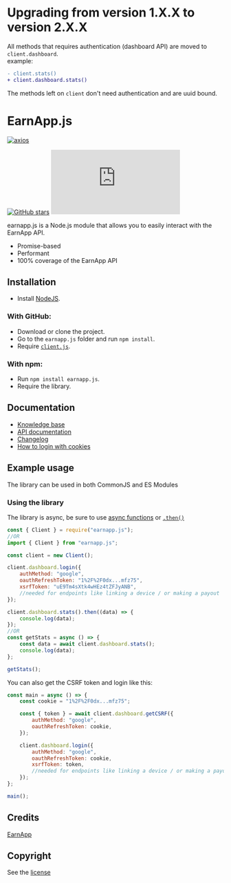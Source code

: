 # Upgrading from version 1.X.X to version 2.X.X

All methods that requires authentication (dashboard API) are moved to <code>client.dashboard</code>.  
example:

```diff
- client.stats()
+ client.dashboard.stats()
```

The methods left on <code>client</code> don't need authentication and are uuid bound.

# EarnApp.js

[![axios](https://img.shields.io/github/package-json/dependency-version/LockBlock-dev/earnapp.js/axios)](https://www.npmjs.com/package/axios)

[![GitHub stars](https://img.shields.io/github/stars/LockBlock-dev/earnapp.js.svg)](https://github.com/LockBlock-dev/earnapp.js/stargazers) ![npm](https://img.shields.io/npm/dm/earnapp.js)

earnapp.js is a Node.js module that allows you to easily interact with the EarnApp API.

-   Promise-based
-   Performant
-   100% coverage of the EarnApp API

## Installation

-   Install [NodeJS](https://nodejs.org).

### With GitHub:

-   Download or clone the project.
-   Go to the `earnapp.js` folder and run `npm install`.
-   Require [`client.js`](/src/client.js).

### With npm:

-   Run `npm install earnapp.js`.
-   Require the library.

## Documentation

-   [Knowledge base](/KnowledgeBase.md)
-   [API documentation](/API.md)
-   [Changelog](/CHANGELOG.md)
-   [How to login with cookies](/Cookies.md)

## Example usage

The library can be used in both CommonJS and ES Modules

### Using the library

The library is async, be sure to use [async functions](https://developer.mozilla.org/en-US/docs/Web/JavaScript/Reference/Statements/async_function#syntax) or [`.then()`](https://developer.mozilla.org/en-US/docs/Web/JavaScript/Reference/Global_Objects/Promise/then#syntax)

```js
const { Client } = require("earnapp.js");
//OR
import { Client } from "earnapp.js";

const client = new Client();

client.dashboard.login({
    authMethod: "google",
    oauthRefreshToken: "1%2F%2F0dx...mfz75",
    xsrfToken: "uE9Tm4sXtk4wHEz4tZFJyANB",
    //needed for endpoints like linking a device / or making a payout
});

client.dashboard.stats().then((data) => {
    console.log(data);
});
//OR
const getStats = async () => {
    const data = await client.dashboard.stats();
    console.log(data);
};

getStats();
```

You can also get the CSRF token and login like this:

```js
const main = async () => {
    const cookie = "1%2F%2F0dx...mfz75";

    const { token } = await client.dashboard.getCSRF({
        authMethod: "google",
        oauthRefreshToken: cookie,
    });

    client.dashboard.login({
        authMethod: "google",
        oauthRefreshToken: cookie,
        xsrfToken: token,
        //needed for endpoints like linking a device / or making a payout
    });
};

main();
```

## Credits

[EarnApp](https://earnapp.com)

## Copyright

See the [license](/LICENSE)
